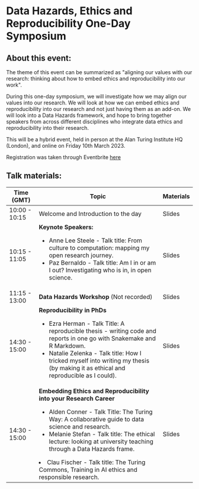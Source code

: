 # Data Hazards, Ethics and Reproducibility One-Day Symposium

## About this event:
The theme of this event can be summarized as "aligning our values with our research: thinking about how to embed ethics and reproducibility into our work".

During this one-day symposium, we will investigate how we may align our values into our research. We will look at how we can embed ethics and reproducibility into our research and not just having them as an add-on. We will look into a Data Hazards framework, and hope to bring together speakers from across different disciplines who integrate data ethics and reproducibility into their research.

This will be a hybrid event, held in person at the Alan Turing Institute HQ (London), and online on Friday 10th March 2023.

Registration was taken through Eventbrite [here](https://www.eventbrite.co.uk/e/in-person-data-hazards-ethics-and-reproducibility-one-day-symposium-tickets-516803953537)

## Talk materials:

| Time (GMT) | Topic | Materials |
| --- | --- | --- |
| 10:00 - 10:15 | Welcome and Introduction to the day | Slides |
| 10:15 - 11:05 | **Keynote Speakers:**  <ul><li> Anne Lee Steele - Talk title: From culture to computation: mapping my open research journey. </li><li> Paz Bernaldo - Talk title: Am I in or am I out? Investigating who is in, in open science.</li></ul> | Slides |
| 11:15 - 13:00 | **Data Hazards Workshop**  (Not recorded) | Slides |
| 14:30 - 15:00 | **Reproducibility in PhDs**  <ul><li>Ezra Herman - Talk Title: A reproducible thesis - writing code and reports in one go with Snakemake and R Markdown.</li><li>Natalie Zelenka - Talk title: How I tricked myself into writing my thesis (by making it as ethical and reproducible as I could).</li></ul> | Slides |
| 14:30 - 15:00 | **Embedding Ethics and Reproducibility into your Research Career**  <ul><li>Alden Conner - Talk Title: The Turing Way: A collaborative guide to data science and research. </li><li>Melanie Stefan - Talk title: The ethical lecture: looking at university teaching through a Data Hazards frame.</li></ul></li><li>Clau Fischer - Talk title: The Turing Commons, Training in AI ethics and responsible research.</li></ul> | Slides |
